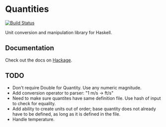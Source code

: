 # Quantities

[![Build Status](https://travis-ci.org/jdreaver/quantities.svg?branch=master)](https://travis-ci.org/jdreaver/quantities)

Unit conversion and manipulation library for Haskell.

## Documentation

Check out the docs on [Hackage](http://hackage.haskell.org/package/quantities).

## TODO

* Don't require Double for Quantity. Use any numeric magnitude.
* Add conversion operator to parser: "1 m/s -> ft/s"
* Need to make sure quantites have same definition file. Use hash of
  input to check for equality.
* Add ability to create units out of order; base quantity does not
  already have to be defined, as long as it is defined in the file.
* Handle temperature.
